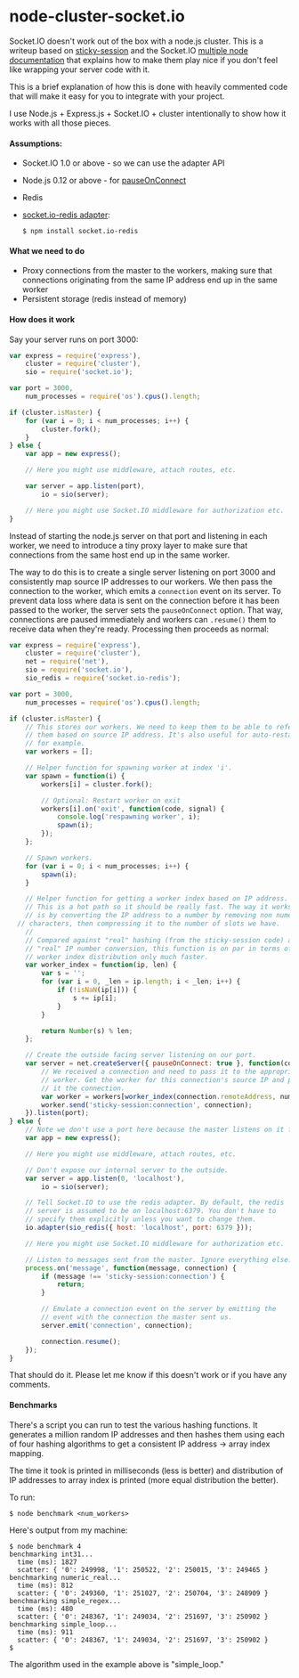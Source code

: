 node-cluster-socket.io
======================

Socket.IO doesn't work out of the box with a node.js cluster. This is a writeup based on [sticky-session](https://github.com/indutny/sticky-session) and the Socket.IO [multiple node documentation](http://socket.io/docs/using-multiple-nodes/) that explains how to make them play nice if you don't feel like wrapping your server code with it.

This is a brief explanation of how this is done with heavily commented code that will make it easy for you to integrate with your project.

I use Node.js + Express.js + Socket.IO + cluster intentionally to show how it works with all those pieces.

#### Assumptions:

  * Socket.IO 1.0 or above - so we can use the adapter API
  * Node.js 0.12 or above - for [pauseOnConnect](https://github.com/joyent/node/commit/c2b4f4809b8c30537b08f2dc76f798ea7a225907)
  * Redis
  * [socket.io-redis adapter](https://github.com/automattic/socket.io-redis):

	```
	$ npm install socket.io-redis
	```

#### What we need to do

  * Proxy connections from the master to the workers, making sure that connections originating from the same IP address end up in the same worker
  * Persistent storage (redis instead of memory)

#### How does it work

Say your server runs on port 3000:

```js
var express = require('express'),
    cluster = require('cluster'),
    sio = require('socket.io');

var port = 3000,
    num_processes = require('os').cpus().length;

if (cluster.isMaster) {
	for (var i = 0; i < num_processes; i++) {
		cluster.fork();
	}
} else {
	var app = new express();

	// Here you might use middleware, attach routes, etc.

	var server = app.listen(port),
	    io = sio(server);

	// Here you might use Socket.IO middleware for authorization etc.
}
```

Instead of starting the node.js server on that port and listening in each worker, we need to introduce a tiny proxy layer to make sure that connections from the same host end up in the same worker.

The way to do this is to create a single server listening on port 3000 and consistently map source IP addresses to our workers. We then pass the connection to the worker, which emits a `connection` event on its server.
To prevent data loss where data is sent on the connection before it has been passed to the worker, the server sets the `pauseOnConnect` option. That way, connections are paused immediately and workers can `.resume()` them to receive data when they're ready. Processing then proceeds as normal:

```js
var express = require('express'),
    cluster = require('cluster'),
    net = require('net'),
    sio = require('socket.io'),
    sio_redis = require('socket.io-redis');

var port = 3000,
    num_processes = require('os').cpus().length;

if (cluster.isMaster) {
	// This stores our workers. We need to keep them to be able to reference
	// them based on source IP address. It's also useful for auto-restart,
	// for example.
	var workers = [];

	// Helper function for spawning worker at index 'i'.
	var spawn = function(i) {
		workers[i] = cluster.fork();

		// Optional: Restart worker on exit
		workers[i].on('exit', function(code, signal) {
			console.log('respawning worker', i);
			spawn(i);
		});
    };

    // Spawn workers.
	for (var i = 0; i < num_processes; i++) {
		spawn(i);
	}

	// Helper function for getting a worker index based on IP address.
	// This is a hot path so it should be really fast. The way it works
	// is by converting the IP address to a number by removing non numeric
  // characters, then compressing it to the number of slots we have.
	//
	// Compared against "real" hashing (from the sticky-session code) and
	// "real" IP number conversion, this function is on par in terms of
	// worker index distribution only much faster.
	var worker_index = function(ip, len) {
		var s = '';
		for (var i = 0, _len = ip.length; i < _len; i++) {
			if (!isNaN(ip[i])) {
				s += ip[i];
			}
		}

		return Number(s) % len;
	};

	// Create the outside facing server listening on our port.
	var server = net.createServer({ pauseOnConnect: true }, function(connection) {
		// We received a connection and need to pass it to the appropriate
		// worker. Get the worker for this connection's source IP and pass
		// it the connection.
		var worker = workers[worker_index(connection.remoteAddress, num_processes)];
		worker.send('sticky-session:connection', connection);
	}).listen(port);
} else {
    // Note we don't use a port here because the master listens on it for us.
	var app = new express();

	// Here you might use middleware, attach routes, etc.

	// Don't expose our internal server to the outside.
	var server = app.listen(0, 'localhost'),
	    io = sio(server);

	// Tell Socket.IO to use the redis adapter. By default, the redis
	// server is assumed to be on localhost:6379. You don't have to
	// specify them explicitly unless you want to change them.
	io.adapter(sio_redis({ host: 'localhost', port: 6379 }));

	// Here you might use Socket.IO middleware for authorization etc.

	// Listen to messages sent from the master. Ignore everything else.
	process.on('message', function(message, connection) {
		if (message !== 'sticky-session:connection') {
			return;
		}

		// Emulate a connection event on the server by emitting the
		// event with the connection the master sent us.
		server.emit('connection', connection);

		connection.resume();
	});
}
```

That should do it. Please let me know if this doesn't work or if you have any comments.

#### Benchmarks

There's a script you can run to test the various hashing functions. It generates a million random IP addresses and then hashes them using each of four hashing algorithms to get a consistent IP address -> array index mapping.

The time it took is printed in milliseconds (less is better) and distribution of IP addresses to array index is printed (more equal distribution the better).

To run:

```
$ node benchmark <num_workers>
```

Here's output from my machine:

```
$ node benchmark 4
benchmarking int31...
  time (ms): 1827
  scatter: { '0': 249998, '1': 250522, '2': 250015, '3': 249465 }
benchmarking numeric_real...
  time (ms): 812
  scatter: { '0': 249360, '1': 251027, '2': 250704, '3': 248909 }
benchmarking simple_regex...
  time (ms): 480
  scatter: { '0': 248367, '1': 249034, '2': 251697, '3': 250902 }
benchmarking simple_loop...
  time (ms): 911
  scatter: { '0': 248367, '1': 249034, '2': 251697, '3': 250902 }
$

```

The algorithm used in the example above is "simple_loop."
